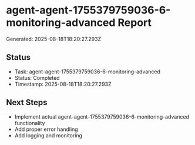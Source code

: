 # agent-agent-1755379759036-6-monitoring-advanced Report

Generated: 2025-08-18T18:20:27.293Z

## Status
- Task: agent-agent-1755379759036-6-monitoring-advanced
- Status: Completed
- Timestamp: 2025-08-18T18:20:27.293Z

## Next Steps
- Implement actual agent-agent-1755379759036-6-monitoring-advanced functionality
- Add proper error handling
- Add logging and monitoring

